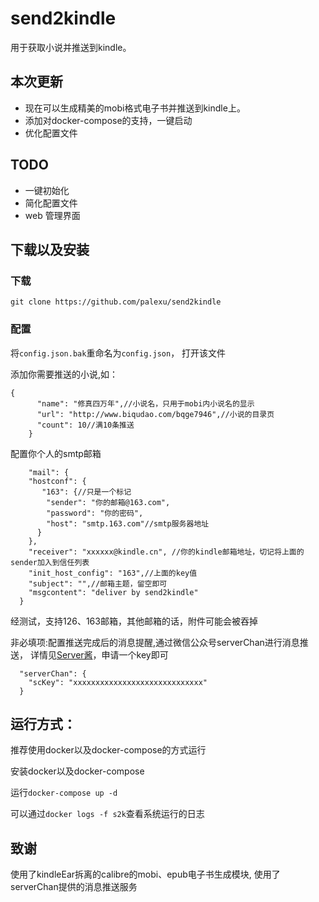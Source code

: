 # send2kindle
用于获取小说并推送到kindle。

## 本次更新

- 现在可以生成精美的mobi格式电子书并推送到kindle上。
- 添加对docker-compose的支持，一键启动
- 优化配置文件

## TODO

- 一键初始化
- 简化配置文件
- web 管理界面

## 下载以及安装

### 下载
`git clone https://github.com/palexu/send2kindle`

### 配置
将`config.json.bak`重命名为`config.json`，
打开该文件

添加你需要推送的小说,如：
```
{
      "name": "修真四万年",//小说名，只用于mobi内小说名的显示
      "url": "http://www.biqudao.com/bqge7946",//小说的目录页
      "count": 10//满10条推送
    }
```

配置你个人的smtp邮箱
```
    "mail": {
    "hostconf": {
       "163": {//只是一个标记
        "sender": "你的邮箱@163.com",
        "password": "你的密码",
        "host": "smtp.163.com"//smtp服务器地址
      }
    },
    "receiver": "xxxxxx@kindle.cn", //你的kindle邮箱地址，切记将上面的sender加入到信任列表
    "init_host_config": "163",//上面的key值
    "subject": "",//邮箱主题，留空即可
    "msgcontent": "deliver by send2kindle"
  }
```

经测试，支持126、163邮箱，其他邮箱的话，附件可能会被吞掉


非必填项:配置推送完成后的消息提醒,通过微信公众号serverChan进行消息推送，
详情见[Server酱](https://sc.ftqq.com/3.version)，申请一个key即可
```
  "serverChan": {
    "scKey": "xxxxxxxxxxxxxxxxxxxxxxxxxxxxx"
  }
```

## 运行方式：
推荐使用docker以及docker-compose的方式运行

安装docker以及docker-compose

运行`docker-compose up -d`

可以通过`docker logs -f s2k`查看系统运行的日志

## 致谢
使用了kindleEar拆离的calibre的mobi、epub电子书生成模块,
使用了serverChan提供的消息推送服务
